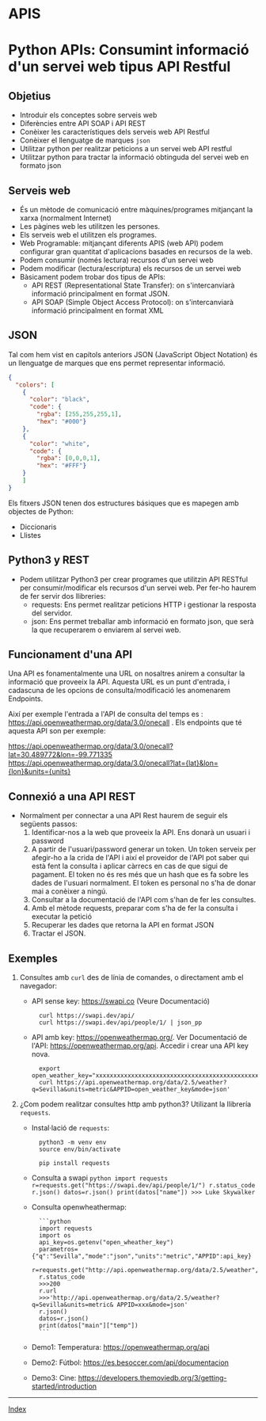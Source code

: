 # APIS
# Python APIs: Consumint informació d'un servei web tipus API Restful 

## Objetius

* Introduir els conceptes sobre serveis web
* Diferències entre API SOAP i API REST
* Conèixer les característiques dels serveis web API Restful
* Conèixer el llenguatge de marques `json` 
* Utilitzar python per realitzar peticions a un servei web API restful
* Utilitzar python para tractar la informació obtinguda del servei web en formato json


## Serveis web

* És un mètode de comunicació entre màquines/programes mitjançant la xarxa (normalment Internet)
* Les pàgines web les utilitzen les persones.
* Els serveis web el utilitzen els programes.
* Web Programable: mitjançant diferents APIS (web API) podem configurar gran quantitat d'aplicacions basades en recursos de la web.
* Podem consumir (només lectura) recursos d'un servei web
* Podem modificar (lectura/escriptura) els recursos de un servei web
* Bàsicament podem trobar dos tipus de APIs:
  * API REST (Representational State Transfer): on s'intercanviarà informació principalment en format JSON.
  * API SOAP (Simple Object Access Protocol): on s'intercanviarà informació principalment en format XML


## JSON

Tal com hem vist en capítols anteriors JSON (JavaScript Object Notation) és un llenguatge de  marques que ens permet representar informació.
```json
{
  "colors": [
    {
      "color": "black",
      "code": {
        "rgba": [255,255,255,1],
        "hex": "#000"}
    },
    {
      "color": "white",
      "code": {
        "rgba": [0,0,0,1],
        "hex": "#FFF"}
    }
    ]
}
```
Els fitxers JSON tenen dos estructures básiques que es mapegen amb objectes de Python:
* Diccionaris
* Llistes

## Python3  y REST

* Podem utilitzar Python3 per crear programes que utilitzin API RESTful per consumir/modificar els recursos d'un servei web. Per fer-ho haurem de fer servir dos llibreries:
    * requests: Ens permet realitzar peticions HTTP i gestionar la resposta del servidor.
    * json: Ens permet treballar amb informació en formato json, que serà la que recuperarem o enviarem al servei web.


## Funcionament d'una API

Una API es fonamentalmente una URL on nosaltres anirem a consultar la informació que proveeix la API. Aquesta URL es un punt d'entrada, i cadascuna de les opcions de consulta/modificació les anomenarem Endpoints.

Així per exemple l'entrada a l'API de consulta del temps es : https://api.openweathermap.org/data/3.0/onecall . Els endpoints que té aquesta API son per exemple:

https://api.openweathermap.org/data/3.0/onecall?lat=30.489772&lon=-99.771335
https://api.openweathermap.org/data/3.0/onecall?lat={lat}&lon={lon}&units={units}


## Connexió a una API REST

* Normalment per connectar a una API Rest haurem de seguir els següents passos:
  1. Identificar-nos a la web que proveeix la API. Ens donarà un usuari i password
  2. A partir de l'usuari/password generar un token. Un token serveix per afegir-ho a la crida de l'API i així el proveidor de l'API pot saber qui està fent la consulta i aplicar càrrecs en cas de que sigui de pagament. El token no és res més que un hash que es fa sobre les dades de l'usuari normalment. El token es personal no s'ha de donar mai a conèixer a ningú.
  3. Consultar a la documentació de l'API com s'han de fer les consultes.
  4. Amb el mètode requests, preparar com s'ha de fer la consulta i executar la petició
  5. Recuperar les dades que retorna la API en format JSON
  6. Tractar el JSON.

## Exemples

1. Consultes amb `curl` des de línia de comandes, o directament amb el navegador:

    * API sense key: https://swapi.co (Veure Documentació)

            curl https://swapi.dev/api/
            curl https://swapi.dev/api/people/1/ | json_pp 

    * API amb key: https://openweathermap.org/. Ver Documentació de l'API: https://openweathermap.org/api. Accedir i crear una API key nova.

            export open_weather_key="xxxxxxxxxxxxxxxxxxxxxxxxxxxxxxxxxxxxxxxxxxxxxxxxxx"
            curl https://api.openweathermap.org/data/2.5/weather?q=Sevilla&units=metric&APPID=open_weather_key&mode=json'


2. ¿Com podem realitzar consultes http amb python3? Utilizant la llibrería `requests`.

    * Instal·lació de `requests`:

            python3 -m venv env
            source env/bin/activate

            pip install requests

    * Consulta a swapi
            ```python
            import requests
            r=requests.get("https://swapi.dev/api/people/1/")
            r.status_code            
            r.json()
            datos=r.json()
            print(datos["name"])
            >>> Luke Skywalker
            ```
            
    * Consulta openwheathermap:

            ```python
            import requests
            import os
            api_key=os.getenv("open_wheather_key")
            parametros={"q":"Sevilla","mode":"json","units":"metric","APPID":api_key}
            r=requests.get("http://api.openweathermap.org/data/2.5/weather",params=parametros)
            r.status_code
            >>>200
            r.url
            >>>'http://api.openweathermap.org/data/2.5/weather?q=Sevilla&units=metric& APPID=xxx&mode=json'
            r.json()
            datos=r.json()
            print(datos["main"]["temp"])
            ```
            
    * Demo1: Temperatura: https://openweathermap.org/api
    * Demo2: Fútbol: https://es.besoccer.com/api/documentacion
    * Demo3: Cine: https://developers.themoviedb.org/3/getting-started/introduction
    
    
***
[Index](../../README.md)
